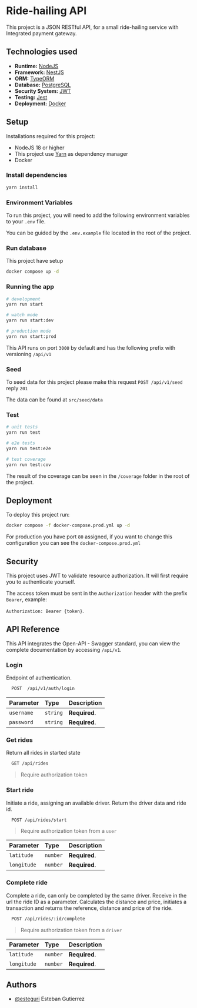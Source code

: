 # Ride-hailing API

This project is a JSON RESTful API, for a small ride-hailing service with Integrated payment gateway.

## Technologies used

- **Runtime:** [NodeJS](https://nodejs.org/en)
- **Framework:** [NestJS](https://nestjs.com/)
- **ORM:** [TypeORM](https://typeorm.io/)
- **Database:** [PostgreSQL](https://www.postgresql.org/)
- **Security System:** [JWT](https://jwt.io/)
- **Testing:** [Jest](https://jestjs.io/)
- **Deployment:** [Docker](https://www.docker.com/)

## Setup

Installations required for this project:

- NodeJS 18 or higher
- This project use [Yarn](https://yarnpkg.com/) as dependency manager
- Docker

### Install dependencies

```bash
yarn install
```

### Environment Variables

To run this project, you will need to add the following environment variables to your `.env` file.

You can be guided by the `.env.example` file located in the root of the project.

### Run database

This project have setup

```bash
docker compose up -d
```

### Running the app

```bash
# development
yarn run start

# watch mode
yarn run start:dev

# production mode
yarn run start:prod
```

This API runs on port `3000` by default and has the following prefix with versioning `/api/v1`

### Seed

To seed data for this project please make this request `POST /api/v1/seed` reply `201`

The data can be found at `src/seed/data`

### Test

```bash
# unit tests
yarn run test

# e2e tests
yarn run test:e2e

# test coverage
yarn run test:cov
```

The result of the coverage can be seen in the `/coverage` folder in the root of the project.

## Deployment

To deploy this project run:

```bash
docker compose -f docker-compose.prod.yml up -d
```

For production you have port `80` assigned, if you want to change this configuration you can see the `docker-compose.prod.yml`

## Security

This project uses JWT to validate resource authorization. It will first require you to authenticate yourself.

The access token must be sent in the `Authorization` header with the prefix `Bearer`, example:

`Authorization: Bearer {token}`.

## API Reference

This API integrates the Open-API - Swagger standard, you can view the complete documentation by accessing `/api/v1`.

### Login

Endpoint of authentication.

```bash
  POST  /api/v1/auth/login
```

| Parameter  | Type     | Description   |
| :--------- | :------- | :------------ |
| `username` | `string` | **Required**. |
| `password` | `string` | **Required**. |

### Get rides

Return all rides in started state

```bash
  GET /api/rides
```

> Require authorization token

### Start ride

Initiate a ride, assigning an available driver. Return the driver data and ride id.

```bash
  POST /api/rides/start
```

> Require authorization token from a `user`

| Parameter   | Type     | Description   |
| :---------- | :------- | :------------ |
| `latitude`  | `number` | **Required**. |
| `longitude` | `number` | **Required**. |

### Complete ride

Complete a ride, can only be completed by the same driver. Receive in the url the ride ID as a parameter. Calculates the distance and price, initiates a transaction and returns the reference, distance and price of the ride.

```bash
  POST /api/rides/:id/complete
```

> Require authorization token from a `driver`

| Parameter   | Type     | Description   |
| :---------- | :------- | :------------ |
| `latitude`  | `number` | **Required**. |
| `longitude` | `number` | **Required**. |

## Authors

- [@esteguri](https://www.github.com/esteguri) Esteban Gutierrez
